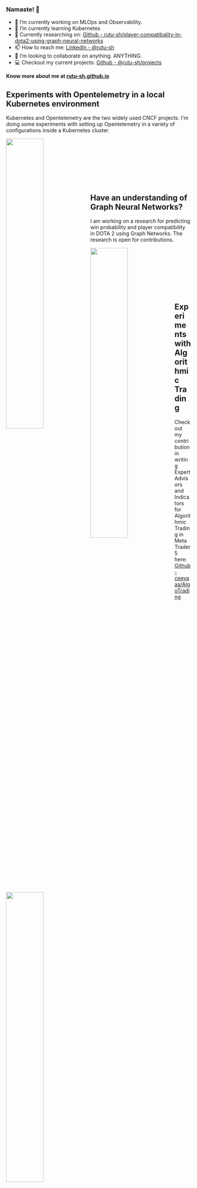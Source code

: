 ### Namaste! :pray:


- 🔭 I’m currently working on MLOps and Observability.
- 🌱 I’m currently learning Kubernetes
- 📑 Currently researching on: [Github - rutu-sh/player-compatibality-in-dota2-using-graph-neural-networks](https://github.com/rutu-sh/player-compatibality-and-win-pred-in-dota2-using-graph-neural-networks)
- 📫 How to reach me: [LinkedIn - @rutu-sh](https://www.linkedin.com/in/rutu-sh/)
- 👯 I’m looking to collaborate on anything. ANYTHING.
- 💻 Checkout my current projects: [Github - @rutu-sh/projects](https://github.com/rutu-sh?tab=projects)

**Know more about me at [rutu-sh.github.io](https://rutu-sh.github.io/)**

## Experiments with Opentelemetry in a local Kubernetes environment
Kubernetes and Opentelemetry are the two widely used CNCF projects. I'm doing some experiments with setting up Opentelemetry in a variety of configurations inside a Kubernetes cluster. 

<div width="100%" align="center"><a href="https://github.com/rutu-sh/otel-k8s-experiments" align="left"><img align="left" width="45%" src="https://github-readme-stats.vercel.app/api/pin/?username=rutu-sh&repo=otel-k8s-experiments&title_color=ffffff&text_color=ffffff&icon_color=0891b2&bg_color=000000&hide_border=true&locale=en" /></a></div><br /><br /><br /><br /><br /><br /><br />

## Have an understanding of Graph Neural Networks? 
I am working on a research for predicting win probability and player compatibility in DOTA 2 using Graph Networks. The research is open for contributions.

<div width="100%" align="center"><a href="https://github.com/rutu-sh/player-compatibality-and-win-pred-in-dota2-using-graph-neural-networks" align="left"><img align="left" width="45%" src="https://github-readme-stats.vercel.app/api/pin/?username=rutu-sh&repo=player-compatibality-and-win-pred-in-dota2-using-graph-neural-networks&title_color=ffffff&text_color=ffffff&icon_color=0891b2&bg_color=000000&hide_border=true&locale=en" /></a></div><br /><br /><br /><br /><br /><br /><br />

## Experiments with Algorithmic Trading
Checkout my contribution in writing Expert Advisors and Indicators for Algorithmic Trading in Meta Trader 5 here: [Github - ceevaaa/AlgoTrading](https://github.com/ceevaaa/AlgoTrading)

<div width="100%" align="center"><a href="https://github.com/ceevaaa/AlgoTrading" align="left"><img align="left" width="45%" src="https://github-readme-stats.vercel.app/api/pin/?username=ceevaaa&repo=AlgoTrading&title_color=ffffff&text_color=ffffff&icon_color=0891b2&bg_color=000000&hide_border=true&locale=en" /></a></div><br /><br /><br /><br /><br /><br /><br />
